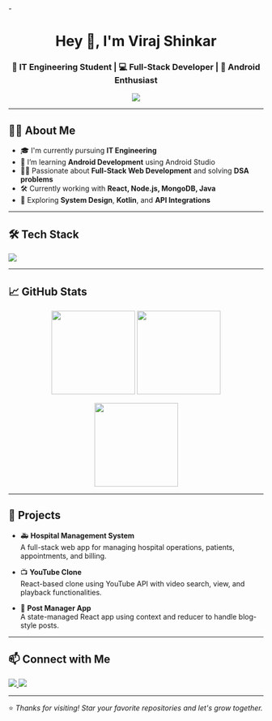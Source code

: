 -<h1 align="center">Hey 👋, I'm Viraj Shinkar</h1>
<h3 align="center">🚀 IT Engineering Student | 💻 Full-Stack Developer | 📱 Android Enthusiast</h3>

<p align="center">
  <img src="https://readme-typing-svg.demolab.com/?lines=Java%20Developer%20👨‍💻;Web%20Developer%20🌐;React%20Enthusiast⚛️;Lifelong%20Learner%20📚;&center=true&width=500&height=45">
</p>

---

## 🧑‍💻 About Me

- 🎓 I'm currently pursuing **IT Engineering**
- 🌱 I’m learning **Android Development** using Android Studio
- 👨‍💻 Passionate about **Full-Stack Web Development** and solving **DSA problems**
- 🛠️ Currently working with **React, Node.js, MongoDB, Java**
- 🧠 Exploring **System Design**, **Kotlin**, and **API Integrations**

---

## 🛠️ Tech Stack

<p align="left">
  <img src="https://skillicons.dev/icons?i=java,js,html,css,react,nodejs,express,mongodb,mysql,androidstudio,vscode,github,git,postman" />
</p>

---

## 📈 GitHub Stats

<p align="center">
  <img src="https://github-readme-stats.vercel.app/api?username=VirajShinkar&show_icons=true&theme=radical" height="165"/>
  <img src="https://github-readme-streak-stats.herokuapp.com?user=VirajShinkar&theme=radical" height="165"/>
</p>

<p align="center">
  <img src="https://github-readme-stats.vercel.app/api/top-langs/?username=VirajShinkar&layout=compact&theme=radical" height="165"/>
</p>

---

## 📂 Projects

- 🚑 **Hospital Management System**  
  A full-stack web app for managing hospital operations, patients, appointments, and billing.

- 📺 **YouTube Clone**  
  React-based clone using YouTube API with video search, view, and playback functionalities.

- 📝 **Post Manager App**  
  A state-managed React app using context and reducer to handle blog-style posts.

---

## 📫 Connect with Me

<p align="left">
  <a href="https://linkedin.com/in/viraj-shinkar" target="_blank">
    <img src="https://img.shields.io/badge/LinkedIn-blue?style=for-the-badge&logo=linkedin" />
  </a>
  <a href="mailto:virajshinkar@gmail.com">
    <img src="https://img.shields.io/badge/Gmail-red?style=for-the-badge&logo=gmail&logoColor=white" />
  </a>
</p>

---

⭐ *Thanks for visiting! Star your favorite repositories and let's grow together.*
